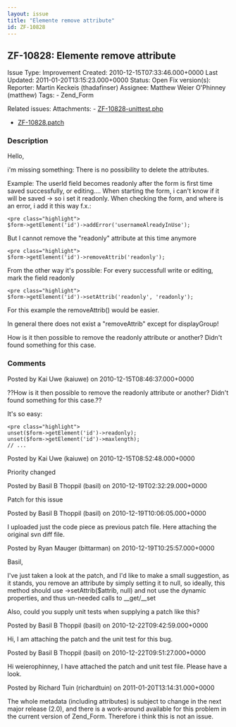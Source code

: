 ```yaml
---
layout: issue
title: "Elemente remove attribute"
id: ZF-10828
---
```


ZF-10828: Elemente remove attribute
-----------------------------------

 Issue Type: Improvement Created: 2010-12-15T07:33:46.000+0000 Last Updated: 2011-01-20T13:15:23.000+0000 Status: Open Fix version(s): 
 Reporter:  Martin Keckeis (thadafinser)  Assignee:  Matthew Weier O'Phinney (matthew)  Tags: - Zend\_Form
 
 Related issues: 
 Attachments: - [ZF-10828-unittest.php](/issues/secure/attachment/13575/ZF-10828-unittest.php)
- [ZF-10828.patch](/issues/secure/attachment/13574/ZF-10828.patch)
 
### Description

Hello,

i'm missing something: There is no possibility to delete the attributes.

Example: The userId field becomes readonly after the form is first time saved successfully, or editing.... When starting the form, i can't know if it will be saved -> so i set it readonly. When checking the form, and where is an error, i add it this way f.x.:

 
    <pre class="highlight">
    $form->getElement('id')->addError('usernameAlreadyInUse');


But I cannot remove the "readonly" attribute at this time anymore

 
    <pre class="highlight">
    $form->getElement('id')->removeAttrib('readonly');


From the other way it's possible: For every successfull write or editing, mark the field readonly

 
    <pre class="highlight">
    $form->getElement('id')->setAttrib('readonly', 'readonly');


For this example the removeAttrib() would be easier.

In general there does not exist a "removeAttrib" except for displayGroup!

How is it then possible to remove the readonly attribute or another? Didn't found something for this case.

 

 

### Comments

Posted by Kai Uwe (kaiuwe) on 2010-12-15T08:46:37.000+0000

??How is it then possible to remove the readonly attribute or another? Didn't found something for this case.??

It's so easy:

 
    <pre class="highlight">
    unset($form->getElement('id')->readonly);
    unset($form->getElement('id')->maxlength);
    // ...


 

 

Posted by Kai Uwe (kaiuwe) on 2010-12-15T08:52:48.000+0000

Priority changed

 

 

Posted by Basil B Thoppil (basil) on 2010-12-19T02:32:29.000+0000

Patch for this issue

 

 

Posted by Basil B Thoppil (basil) on 2010-12-19T10:06:05.000+0000

I uploaded just the code piece as previous patch file. Here attaching the original svn diff file.

 

 

Posted by Ryan Mauger (bittarman) on 2010-12-19T10:25:57.000+0000

Basil,

I've just taken a look at the patch, and I'd like to make a small suggestion, as it stands, you remove an attribute by simply setting it to null, so ideally, this method should use ->setAttrib($attrib, null) and not use the dynamic properties, and thus un-needed calls to \_\_get/\_\_set

Also, could you supply unit tests when supplying a patch like this?

 

 

Posted by Basil B Thoppil (basil) on 2010-12-22T09:42:59.000+0000

Hi, I am attaching the patch and the unit test for this bug.

 

 

Posted by Basil B Thoppil (basil) on 2010-12-22T09:51:27.000+0000

Hi weierophinney, I have attached the patch and unit test file. Please have a look.

 

 

Posted by Richard Tuin (richardtuin) on 2011-01-20T13:14:31.000+0000

The whole metadata (including attributes) is subject to change in the next major release (2.0), and there is a work-around available for this problem in the current version of Zend\_Form. Therefore i think this is not an issue.

 

 